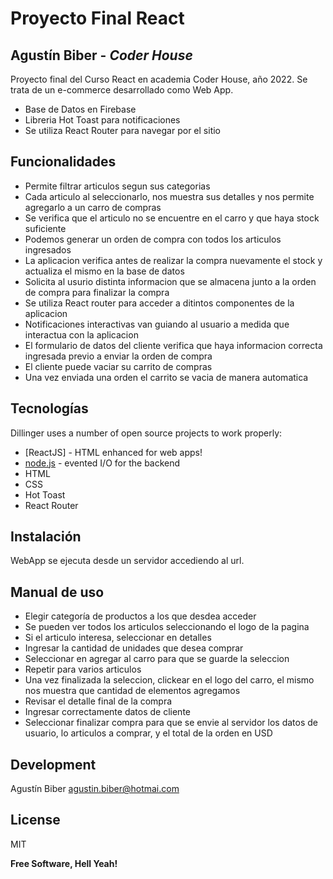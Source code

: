 # Proyecto Final React
## Agustín Biber - _Coder House_

Proyecto final del Curso React en academia Coder House, año 2022.
Se trata de un e-commerce desarrollado como Web App.
- Base de Datos en Firebase
- Libreria Hot Toast para notificaciones
- Se utiliza React Router para navegar por el sitio

## Funcionalidades

- Permite filtrar articulos segun sus categorias
- Cada articulo al seleccionarlo, nos muestra sus detalles y nos permite agregarlo a un carro de compras
- Se verifica que el articulo no se encuentre en el carro y que haya stock suficiente
- Podemos generar un orden de compra con todos los articulos ingresados
- La aplicacion verifica antes de realizar la compra nuevamente el stock y actualiza el mismo en la base de datos
- Solicita al usurio distinta informacion que se almacena junto a la orden de compra para finalizar la compra
- Se utiliza React router para acceder a ditintos componentes de la aplicacion
- Notificaciones interactivas van guiando al usuario a medida que interactua con la aplicacion
- El formulario de datos del cliente verifica que haya informacion correcta ingresada previo a enviar la orden de compra
- El cliente puede vaciar su carrito de compras
- Una vez enviada una orden el carrito se vacia de manera automatica

## Tecnologías

Dillinger uses a number of open source projects to work properly:

- [ReactJS] - HTML enhanced for web apps!
- [node.js] - evented I/O for the backend
- HTML
- CSS
- Hot Toast
- React Router

## Instalación

WebApp se ejecuta desde un servidor accediendo al url.

## Manual de uso

- Elegir categoría de productos a los que desdea acceder
- Se pueden ver todos los articulos seleccionando el logo de la pagina
- Si el articulo interesa, seleccionar en detalles
- Ingresar la cantidad de unidades que desea comprar
- Seleccionar en agregar al carro para que se guarde la seleccion
- Repetir para varios articulos
- Una vez finalizada la seleccion, clickear en el logo del carro, el mismo nos muestra que cantidad de elementos agregamos
- Revisar el detalle final de la compra
- Ingresar correctamente datos de cliente
- Seleccionar finalizar compra para que se envie al servidor los datos de usuario, lo articulos a comprar, y el total de la orden en USD

## Development

Agustín Biber
agustin.biber@hotmai.com

## License

MIT

**Free Software, Hell Yeah!**

[//]: # (These are reference links used in the body of this note and get stripped out when the markdown processor does its job. There is no need to format nicely because it shouldn't be seen. Thanks SO - http://stackoverflow.com/questions/4823468/store-comments-in-markdown-syntax)

   [dill]: <https://github.com/joemccann/dillinger>
   [git-repo-url]: <https://github.com/joemccann/dillinger.git>
   [john gruber]: <http://daringfireball.net>
   [df1]: <http://daringfireball.net/projects/markdown/>
   [markdown-it]: <https://github.com/markdown-it/markdown-it>
   [Ace Editor]: <http://ace.ajax.org>
   [node.js]: <http://nodejs.org>
   [Twitter Bootstrap]: <http://twitter.github.com/bootstrap/>
   [jQuery]: <http://jquery.com>
   [@tjholowaychuk]: <http://twitter.com/tjholowaychuk>
   [express]: <http://expressjs.com>
   [AngularJS]: <http://angularjs.org>
   [Gulp]: <http://gulpjs.com>

   [PlDb]: <https://github.com/joemccann/dillinger/tree/master/plugins/dropbox/README.md>
   [PlGh]: <https://github.com/joemccann/dillinger/tree/master/plugins/github/README.md>
   [PlGd]: <https://github.com/joemccann/dillinger/tree/master/plugins/googledrive/README.md>
   [PlOd]: <https://github.com/joemccann/dillinger/tree/master/plugins/onedrive/README.md>
   [PlMe]: <https://github.com/joemccann/dillinger/tree/master/plugins/medium/README.md>
   [PlGa]: <https://github.com/RahulHP/dillinger/blob/master/plugins/googleanalytics/README.md>